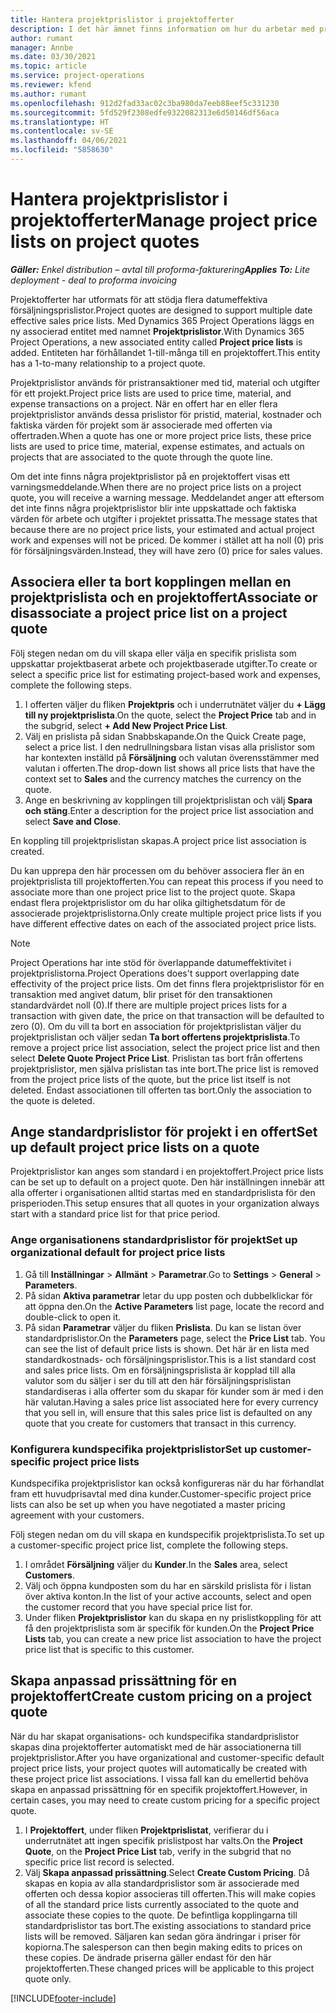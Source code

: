 ```yaml
---
title: Hantera projektprislistor i projektofferter
description: I det här ämnet finns information om hur du arbetar med projektprislistor i offerter.
author: rumant
manager: Annbe
ms.date: 03/30/2021
ms.topic: article
ms.service: project-operations
ms.reviewer: kfend
ms.author: rumant
ms.openlocfilehash: 912d2fad33ac02c3ba980da7eeb88eef5c331230
ms.sourcegitcommit: 5fd529f2308edfe9322082313e6d50146df56aca
ms.translationtype: HT
ms.contentlocale: sv-SE
ms.lasthandoff: 04/06/2021
ms.locfileid: "5858630"
---
```

# <a name="manage-project-price-lists-on-project-quotes"></a><span data-ttu-id="c1849-103">Hantera projektprislistor i projektofferter</span><span class="sxs-lookup"><span data-stu-id="c1849-103">Manage project price lists on project quotes</span></span> 

<span data-ttu-id="c1849-104">_**Gäller:** Enkel distribution – avtal till proforma-fakturering_</span><span class="sxs-lookup"><span data-stu-id="c1849-104">_**Applies To:** Lite deployment - deal to proforma invoicing_</span></span>

<span data-ttu-id="c1849-105">Projektofferter har utformats för att stödja flera datumeffektiva försäljningsprislistor.</span><span class="sxs-lookup"><span data-stu-id="c1849-105">Project quotes are designed to support multiple date effective sales price lists.</span></span> <span data-ttu-id="c1849-106">Med Dynamics 365 Project Operations läggs en ny associerad entitet med namnet **Projektprislistor**.</span><span class="sxs-lookup"><span data-stu-id="c1849-106">With Dynamics 365 Project Operations, a new associated entity called **Project price lists** is added.</span></span> <span data-ttu-id="c1849-107">Entiteten har förhållandet 1-till-många till en projektoffert.</span><span class="sxs-lookup"><span data-stu-id="c1849-107">This entity has a 1-to-many relationship to a project quote.</span></span>

<span data-ttu-id="c1849-108">Projektprislistor används för pristransaktioner med tid, material och utgifter för ett projekt.</span><span class="sxs-lookup"><span data-stu-id="c1849-108">Project price lists are used to price time, material, and expense transactions on a project.</span></span> <span data-ttu-id="c1849-109">När en offert har en eller flera projektprislistor används dessa prislistor för pristid, material, kostnader och faktiska värden för projekt som är associerade med offerten via offertraden.</span><span class="sxs-lookup"><span data-stu-id="c1849-109">When a quote has one or more project price lists, these price lists are used to price time, material, expense estimates, and actuals on projects that are associated to the quote through the quote line.</span></span>

<span data-ttu-id="c1849-110">Om det inte finns några projektprislistor på en projektoffert visas ett varningsmeddelande.</span><span class="sxs-lookup"><span data-stu-id="c1849-110">When there are no project price lists on a project quote, you will receive a warning message.</span></span> <span data-ttu-id="c1849-111">Meddelandet anger att eftersom det inte finns några projektprislistor blir inte uppskattade och faktiska värden för arbete och utgifter i projektet prissatta.</span><span class="sxs-lookup"><span data-stu-id="c1849-111">The message states that because there are no project price lists, your estimated and actual project work and expenses will not be priced.</span></span> <span data-ttu-id="c1849-112">De kommer i stället att ha noll (0) pris för försäljningsvärden.</span><span class="sxs-lookup"><span data-stu-id="c1849-112">Instead, they will have zero (0) price for sales values.</span></span>

## <a name="associate-or-disassociate-a-project-price-list-on-a-project-quote"></a><span data-ttu-id="c1849-113">Associera eller ta bort kopplingen mellan en projektprislista och en projektoffert</span><span class="sxs-lookup"><span data-stu-id="c1849-113">Associate or disassociate a project price list on a project quote</span></span>

<span data-ttu-id="c1849-114">Följ stegen nedan om du vill skapa eller välja en specifik prislista som uppskattar projektbaserat arbete och projektbaserade utgifter.</span><span class="sxs-lookup"><span data-stu-id="c1849-114">To create or select a specific price list for estimating project-based work and expenses, complete the following steps.</span></span>

1. <span data-ttu-id="c1849-115">I offerten väljer du fliken **Projektpris** och i underrutnätet väljer du **+ Lägg till ny projektprislista**.</span><span class="sxs-lookup"><span data-stu-id="c1849-115">On the quote, select the **Project Price** tab and in the subgrid, select **+ Add New Project Price List**.</span></span>
2. <span data-ttu-id="c1849-116">Välj en prislista på sidan Snabbskapande.</span><span class="sxs-lookup"><span data-stu-id="c1849-116">On the Quick Create page, select a price list.</span></span> <span data-ttu-id="c1849-117">I den nedrullningsbara listan visas alla prislistor som har kontexten inställd på **Försäljning** och valutan överensstämmer med valutan i offerten.</span><span class="sxs-lookup"><span data-stu-id="c1849-117">The drop-down list shows all price lists that have the context set to **Sales** and the currency matches the currency on the quote.</span></span>
4. <span data-ttu-id="c1849-118">Ange en beskrivning av kopplingen till projektprislistan och välj **Spara och stäng**.</span><span class="sxs-lookup"><span data-stu-id="c1849-118">Enter a description for the project price list association and select **Save and Close**.</span></span>

<span data-ttu-id="c1849-119">En koppling till projektprislistan skapas.</span><span class="sxs-lookup"><span data-stu-id="c1849-119">A project price list association is created.</span></span>

<span data-ttu-id="c1849-120">Du kan upprepa den här processen om du behöver associera fler än en projektprislista till projektofferten.</span><span class="sxs-lookup"><span data-stu-id="c1849-120">You can repeat this process if you need to associate more than one project price list to the project quote.</span></span> <span data-ttu-id="c1849-121">Skapa endast flera projektprislistor om du har olika giltighetsdatum för de associerade projektprislistorna.</span><span class="sxs-lookup"><span data-stu-id="c1849-121">Only create multiple project price lists if you have different effective dates on each of the associated project price lists.</span></span>

> [!NOTE]
> <span data-ttu-id="c1849-122">Project Operations har inte stöd för överlappande datumeffektivitet i projektprislistorna.</span><span class="sxs-lookup"><span data-stu-id="c1849-122">Project Operations does't support overlapping date effectivity of the project price lists.</span></span> <span data-ttu-id="c1849-123">Om det finns flera projektprislistor för en transaktion med angivet datum, blir priset för den transaktionen standardvärdet noll (0).</span><span class="sxs-lookup"><span data-stu-id="c1849-123">If there are multiple project prices lists for a transaction with given date, the price on that transaction will be defaulted to zero (0).</span></span>
<span data-ttu-id="c1849-124">Om du vill ta bort en association för projektprislistan väljer du projektprislistan och väljer sedan **Ta bort offertens projektprislista**.</span><span class="sxs-lookup"><span data-stu-id="c1849-124">To remove a project price list association, select the project price list and then select **Delete Quote Project Price List**.</span></span> <span data-ttu-id="c1849-125">Prislistan tas bort från offertens projektprislistor, men själva prislistan tas inte bort.</span><span class="sxs-lookup"><span data-stu-id="c1849-125">The price list is removed from the project price lists of the quote, but the price list itself is not deleted.</span></span> <span data-ttu-id="c1849-126">Endast associationen till offerten tas bort.</span><span class="sxs-lookup"><span data-stu-id="c1849-126">Only the association to the quote is deleted.</span></span>

## <a name="set-up-default-project-price-lists-on-a-quote"></a><span data-ttu-id="c1849-127">Ange standardprislistor för projekt i en offert</span><span class="sxs-lookup"><span data-stu-id="c1849-127">Set up default project price lists on a quote</span></span>

<span data-ttu-id="c1849-128">Projektprislistor kan anges som standard i en projektoffert.</span><span class="sxs-lookup"><span data-stu-id="c1849-128">Project price lists can be set up to default on a project quote.</span></span> <span data-ttu-id="c1849-129">Den här inställningen innebär att alla offerter i organisationen alltid startas med en standardprislista för den prisperioden.</span><span class="sxs-lookup"><span data-stu-id="c1849-129">This setup ensures that all quotes in your organization always start with a standard price list for that price period.</span></span>

### <a name="set-up-organizational-default-for-project-price-lists"></a><span data-ttu-id="c1849-130">Ange organisationens standardprislistor för projekt</span><span class="sxs-lookup"><span data-stu-id="c1849-130">Set up organizational default for project price lists</span></span>

1. <span data-ttu-id="c1849-131">Gå till **Inställningar** > **Allmänt** > **Parametrar**.</span><span class="sxs-lookup"><span data-stu-id="c1849-131">Go to **Settings** > **General** > **Parameters**.</span></span>
2. <span data-ttu-id="c1849-132">På sidan **Aktiva parametrar** letar du upp posten och dubbelklickar för att öppna den.</span><span class="sxs-lookup"><span data-stu-id="c1849-132">On the **Active Parameters** list page, locate the record and double-click to open it.</span></span> 
3. <span data-ttu-id="c1849-133">På sidan **Parametrar** väljer du fliken **Prislista**. Du kan se listan över standardprislistor.</span><span class="sxs-lookup"><span data-stu-id="c1849-133">On the **Parameters** page, select the **Price List** tab. You can see the list of default price lists is shown.</span></span> <span data-ttu-id="c1849-134">Det här är en lista med standardkostnads- och försäljningsprislistor.</span><span class="sxs-lookup"><span data-stu-id="c1849-134">This is a list standard cost and sales price lists.</span></span> <span data-ttu-id="c1849-135">Om en försäljningsprislista är kopplad till alla valutor som du säljer i ser du till att den här försäljningsprislistan standardiseras i alla offerter som du skapar för kunder som är med i den här valutan.</span><span class="sxs-lookup"><span data-stu-id="c1849-135">Having a sales price list associated here for every currency that you sell in, will ensure that this sales price list is defaulted on any quote that you create for customers that transact in this currency.</span></span>

### <a name="set-up-customer-specific-project-price-lists"></a><span data-ttu-id="c1849-136">Konfigurera kundspecifika projektprislistor</span><span class="sxs-lookup"><span data-stu-id="c1849-136">Set up customer-specific project price lists</span></span>

<span data-ttu-id="c1849-137">Kundspecifika projektprislistor kan också konfigureras när du har förhandlat fram ett huvudprisavtal med dina kunder.</span><span class="sxs-lookup"><span data-stu-id="c1849-137">Customer-specific project price lists can also be set up when you have negotiated a master pricing agreement with your customers.</span></span>

<span data-ttu-id="c1849-138">Följ stegen nedan om du vill skapa en kundspecifik projektprislista.</span><span class="sxs-lookup"><span data-stu-id="c1849-138">To set up a customer-specific project price list, complete the following steps.</span></span>

1. <span data-ttu-id="c1849-139">I området **Försäljning** väljer du **Kunder**.</span><span class="sxs-lookup"><span data-stu-id="c1849-139">In the **Sales** area, select **Customers**.</span></span>
2. <span data-ttu-id="c1849-140">Välj och öppna kundposten som du har en särskild prislista för i listan över aktiva konton.</span><span class="sxs-lookup"><span data-stu-id="c1849-140">In the list of your active accounts, select and open the customer record that you have special price list for.</span></span>
3. <span data-ttu-id="c1849-141">Under fliken **Projektprislistor** kan du skapa en ny prislistkoppling för att få den projektprislista som är specifik för kunden.</span><span class="sxs-lookup"><span data-stu-id="c1849-141">On the **Project Price Lists** tab, you can create a new price list association to have the project price list that is specific to this customer.</span></span>

## <a name="create-custom-pricing-on-a-project-quote"></a><span data-ttu-id="c1849-142">Skapa anpassad prissättning för en projektoffert</span><span class="sxs-lookup"><span data-stu-id="c1849-142">Create custom pricing on a project quote</span></span>

<span data-ttu-id="c1849-143">När du har skapat organisations- och kundspecifika standardprislistor skapas dina projektofferter automatiskt med de här associationerna till projektprislistor.</span><span class="sxs-lookup"><span data-stu-id="c1849-143">After you have organizational and customer-specific default project price lists, your project quotes will automatically be created with these project price list associations.</span></span> <span data-ttu-id="c1849-144">I vissa fall kan du emellertid behöva skapa en anpassad prissättning för en specifik projektoffert.</span><span class="sxs-lookup"><span data-stu-id="c1849-144">However, in certain cases, you may need to create custom pricing for a specific project quote.</span></span> 

1. <span data-ttu-id="c1849-145">I **Projektoffert**, under fliken **Projektprislistat**, verifierar du i underrutnätet att ingen specifik prislistpost har valts.</span><span class="sxs-lookup"><span data-stu-id="c1849-145">On the **Project Quote**, on the **Project Price List** tab, verify in the subgrid that no specific price list record is selected.</span></span>
2. <span data-ttu-id="c1849-146">Välj **Skapa anpassad prissättning**.</span><span class="sxs-lookup"><span data-stu-id="c1849-146">Select **Create Custom Pricing**.</span></span> <span data-ttu-id="c1849-147">Då skapas en kopia av alla standardprislistor som är associerade med offerten och dessa kopior associeras till offerten.</span><span class="sxs-lookup"><span data-stu-id="c1849-147">This will make copies of all the standard price lists currently associated to the quote and associate these copies to the quote.</span></span> <span data-ttu-id="c1849-148">De befintliga kopplingarna till standardprislistor tas bort.</span><span class="sxs-lookup"><span data-stu-id="c1849-148">The existing associations to standard price lists will be removed.</span></span> <span data-ttu-id="c1849-149">Säljaren kan sedan göra ändringar i priser för kopiorna.</span><span class="sxs-lookup"><span data-stu-id="c1849-149">The salesperson can then begin making edits to prices on these copies.</span></span> <span data-ttu-id="c1849-150">De ändrade priserna gäller endast för den här projektofferten.</span><span class="sxs-lookup"><span data-stu-id="c1849-150">These changed prices will be applicable to this project quote only.</span></span>


[!INCLUDE[footer-include](../../includes/footer-banner.md)]
